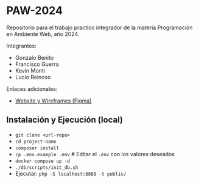 # PAW-2024
Repositorio para el trabajo practico integrador de la materia Programación en Ambiente Web, año 2024. 

Integrantes: 
- Gonzalo Benito
- Francisco Guerra
- Kevin Monti
- Lucio Reinoso

Enlaces adicionales:
- [Website y Wireframes (Figma)](https://www.figma.com/design/ONXuvvXs0WmqVRkJkGa68g/TP-Integrador?node-id=0-1&t=2Tb9tEXdZ4r9nR69-0)


## Instalación y Ejecución (local)

* ```git clone <url-repo>```
* ```cd project-name```
* ```composer install```
* ```cp .env.example .env``` # Editar el ```.env``` con los valores deseados
* ```docker compose up -d```
* ```./db/scripts/init_db.sh```
* Ejecutar: ```php -S localhost:8888 -t public/```
